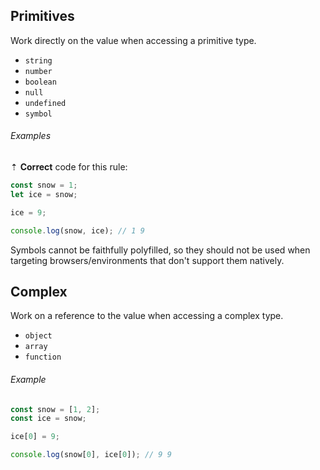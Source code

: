 ## Primitives

Work directly on the value when accessing a primitive type.

* `string`
* `number`
* `boolean`
* `null`
* `undefined`
* `symbol`

###### Examples

⇡ **Correct** code for this rule:

```js
const snow = 1;
let ice = snow;

ice = 9;

console.log(snow, ice); // 1 9
```

Symbols cannot be faithfully polyfilled, so they should not be used when targeting browsers/environments that don't support them natively.

## Complex

Work on a reference to the value when accessing a complex type.

* `object`
* `array`
* `function`

###### Example

```js
const snow = [1, 2];
const ice = snow;

ice[0] = 9;

console.log(snow[0], ice[0]); // 9 9
```
